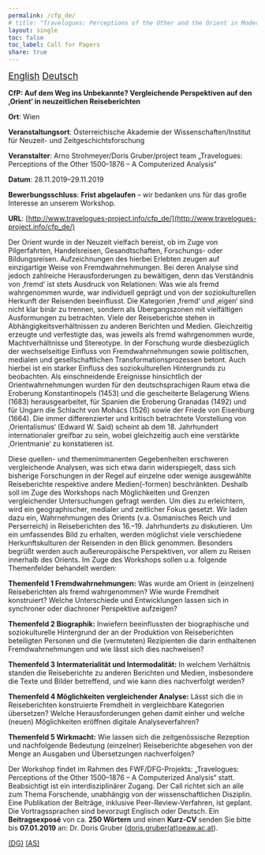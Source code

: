 ```yaml
---
permalink: /cfp_de/
# title: "Travelogues: Perceptions of the Other and the Orient in Modern Times. A Mixed-method Approach for the Analysis of Large-scale Travel Account Series."
layout: single
toc: false
toc_label: Call for Papers
share: true
---
```


<script language="JavaScript" src="/_includes/unCryptMail.js" type="text/javascript"></script>

<i class="fas fa-language"></i><span style="font-size: 14pt;"> [English](/cfp/) [Deutsch](/cfp_de)</span>

**CfP: Auf dem Weg ins Unbekannte? Vergleichende Perspektiven auf den ‚Orient‘ in neuzeitlichen Reiseberichten**

**Ort**: Wien

**Veranstaltungsort**: Österreichische Akademie der Wissenschaften/Institut für Neuzeit- und Zeitgeschichtsforschung

**Veranstalter**: Arno Strohmeyer/Doris Gruber/project team „Travelogues: Perceptions of the Other 1500–1876 – A Computerized Analysis“

**Datum**: 28.11.2019–29.11.2019

**Bewerbungsschluss**: **Frist abgelaufen** – wir bedanken uns für das große Interesse an unserem Workshop.

**URL**: [http://www.travelogues-project.info/cfp_de/](http://www.travelogues-project.info/cfp_de/)

Der Orient wurde in der Neuzeit vielfach bereist, ob im Zuge von Pilgerfahrten, Handelsreisen, Gesandtschaften, 
Forschungs- oder Bildungsreisen. Aufzeichnungen des hierbei Erlebten zeugen auf einzigartige Weise von Fremdwahrnehmungen. 
Bei deren Analyse sind jedoch zahlreiche Herausforderungen zu bewältigen, denn das Verständnis von ‚fremd‘ ist stets 
Ausdruck von Relationen: Was wie als fremd wahrgenommen wurde, war individuell geprägt und von der soziokulturellen 
Herkunft der Reisenden beeinflusst. Die Kategorien ‚fremd‘ und ‚eigen‘ sind nicht klar binär zu trennen, sondern als 
Übergangszonen mit vielfältigen Ausformungen zu betrachten. Viele der Reiseberichte stehen in Abhängigkeitsverhältnissen 
zu anderen Berichten und Medien. Gleichzeitig erzeugte und verfestigte das, was jeweils als fremd wahrgenommen wurde, 
Machtverhältnisse und Stereotype. In der Forschung wurde diesbezüglich der wechselseitige Einfluss von Fremdwahrnehmungen 
sowie politischen, medialen und gesellschaftlichen Transformationsprozessen betont. Auch hierbei ist ein starker Einfluss 
des soziokulturellen Hintergrunds zu beobachten. Als einschneidende Ereignisse hinsichtlich der Orientwahrnehmungen 
wurden für den deutschsprachigen Raum etwa die Eroberung Konstantinopels (1453) und die gescheiterte Belagerung 
Wiens (1683) herausgearbeitet, für Spanien die Eroberung Granadas (1492) und für Ungarn die Schlacht von Mohács (1526) 
sowie der Friede von Eisenburg (1664). Die immer differenzierter und kritisch betrachtete Vorstellung von ‚Orientalismus‘ 
(Edward W. Said) scheint ab dem 18. Jahrhundert internationaler greifbar zu sein, wobei gleichzeitig auch eine verstärkte 
‚Orientmanie‘ zu konstatieren ist.

Diese quellen- und themenimmanenten Gegebenheiten erschweren vergleichende Analysen, was sich etwa darin widerspiegelt, 
dass sich bisherige Forschungen in der Regel auf einzelne oder wenige ausgewählte Reiseberichte respektive andere 
Medien(-formen) beschränkten. Deshalb soll im Zuge des Workshops nach Möglichkeiten und Grenzen vergleichender 
Untersuchungen gefragt werden. Um dies zu erleichtern, wird ein geographischer, medialer und zeitlicher Fokus gesetzt. 
Wir laden dazu ein, Wahrnehmungen des Orients (v.a. Osmanisches Reich und Perserreich) in Reiseberichten des 16.–19. 
Jahrhunderts zu diskutieren. Um ein umfassendes Bild zu erhalten, werden möglichst viele verschiedene Herkunftskulturen 
der Reisenden in den Blick genommen. Besonders begrüßt werden auch außereuropäische Perspektiven, vor allem zu Reisen 
innerhalb des Orients. Im Zuge des Workshops sollen u.a. folgende Themenfelder behandelt werden:

**Themenfeld 1 Fremdwahrnehmungen:** Was wurde am Orient in (einzelnen) Reiseberichten als fremd wahrgenommen? Wie wurde 
Fremdheit konstruiert? Welche Unterschiede und Entwicklungen lassen sich in synchroner oder diachroner Perspektive aufzeigen?

**Themenfeld 2 Biographik:** Inwiefern beeinflussten der biographische und soziokulturelle Hintergrund der an der 
Produktion von Reiseberichten beteiligten Personen und die (vermuteten) Rezipienten die darin enthaltenen 
Fremdwahrnehmungen und wie lässt sich dies nachweisen?

**Themenfeld 3 Intermaterialität und Intermodalität:** In welchem Verhältnis standen die Reiseberichte zu anderen 
Berichten und Medien, insbesondere die Texte und Bilder betreffend, und wie kann dies nachverfolgt werden?

**Themenfeld 4 Möglichkeiten vergleichender Analyse:** Lässt sich die in Reiseberichten konstruierte Fremdheit in 
vergleichbare Kategorien übersetzen? Welche Herausforderungen gehen damit einher und welche (neuen) Möglichkeiten 
eröffnen digitale Analyseverfahren?

**Themenfeld 5 Wirkmacht:** Wie lassen sich die zeitgenössische Rezeption und nachfolgende Bedeutung (einzelner) 
Reiseberichte abgesehen von der Menge an Ausgaben und Übersetzungen nachverfolgen?

Der Workshop findet im Rahmen des FWF/DFG-Projekts: „Travelogues: Perceptions of the Other 1500–1876 – A Computerized 
Analysis“ statt. Beabsichtigt ist ein interdisziplinärer Zugang. Der Call richtet sich an alle zum Thema Forschende, 
unabhängig von der wissenschaftlichen Disziplin. Eine Publikation der Beiträge, inklusive Peer-Review-Verfahren, ist 
geplant. Die Vortragssprachen sind bevorzugt Englisch oder Deutsch. Ein **Beitragsexposé** von ca. **250 Wörtern** und einen 
**Kurz-CV** senden Sie bitte bis **07.01.2019** an: Dr. Doris Gruber ([doris.gruber(at)oeaw.ac.at](javascript:linkTo_UnCryptMailto('nbjmup;epsjt/hsvcfsApfbx/bd/bu');)).

[(DG)](javascript:linkTo_UnCryptMailto('nbjmup;epsjt/hsvcfsApfbx/bd/bu');) [(AS)](javascript:linkTo_UnCryptMailto('nbjmup;bsop/tuspinfzfsApfbx/bd/bu');)